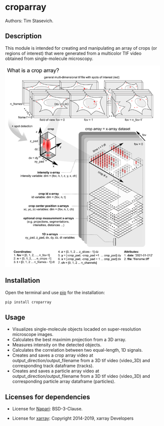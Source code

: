 # croparray
Authors: Tim Stasevich.

## Description
This module is intended for creating and manipulating an array of crops (or regions of interest) that were generated from a multicolor TIF video obtained from single-molecule microscopy.

<img src= https://github.com/Colorado-State-University-Stasevich-Lab/croparray/raw/main/docs/images/Fig1-CropArrayConceptV2.png alt="drawing" width="600"/>

## Installation

Open the terminal and use [pip](https://pip.pypa.io/en/stable/) for the installation:
```bash
pip install croparray
```

## Usage
* Visualizes single-molecule objects locaded on super-resolution microscope images.
* Calculates the best maximim projection from a 3D array.
* Measures intensity on the detected objects.
* Calculates the correlation between two equal-length, 1D signals.
* Creates and saves a crop array video at output_direction/output_filename from a 3D tif video (video_3D) and corresponding track dataframe (tracks).
* Creates and saves a particle array video at output_direction/output_filename from a 3D tif video (video_3D) and corresponding particle array dataframe (particles). 


## Licenses for dependencies
- License for [Napari](https://github.com/napari/napari): BSD-3-Clause.

- License for [xarray](https://github.com/pydata/xarray): Copyright 2014-2019, xarray Developers

